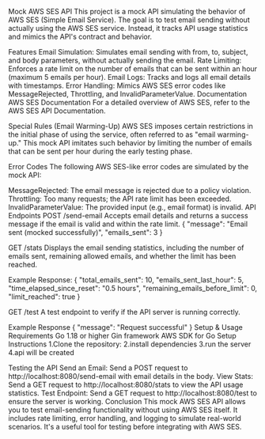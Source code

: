 Mock AWS SES API
This project is a mock API simulating the behavior of AWS SES (Simple Email Service). The goal is to test email sending without actually using the AWS SES service. Instead, it tracks API usage statistics and mimics the API's contract and behavior.

Features
Email Simulation: Simulates email sending with from, to, subject, and body parameters, without actually sending the email.
Rate Limiting: Enforces a rate limit on the number of emails that can be sent within an hour (maximum 5 emails per hour).
Email Logs: Tracks and logs all email details with timestamps.
Error Handling: Mimics AWS SES error codes like MessageRejected, Throttling, and InvalidParameterValue.
Documentation
AWS SES Documentation
For a detailed overview of AWS SES, refer to the AWS SES API Documentation.

Special Rules (Email Warming-Up)
AWS SES imposes certain restrictions in the initial phase of using the service, often referred to as "email warming-up." This mock API imitates such behavior by limiting the number of emails that can be sent per hour during the early testing phase.

Error Codes
The following AWS SES-like error codes are simulated by the mock API:

MessageRejected: The email message is rejected due to a policy violation.
Throttling: Too many requests; the API rate limit has been exceeded.
InvalidParameterValue: The provided input (e.g., email format) is invalid.
API Endpoints
POST /send-email
Accepts email details and returns a success message if the email is valid and within the rate limit.
{
  "message": "Email sent (mocked successfully)",
  "emails_sent": 3
}

GET /stats
Displays the email sending statistics, including the number of emails sent, remaining allowed emails, and whether the limit has been reached.

Example Response:
{
  "total_emails_sent": 10,
  "emails_sent_last_hour": 5,
  "time_elapsed_since_reset": "0.5 hours",
  "remaining_emails_before_limit": 0,
  "limit_reached": true
}

GET /test
A test endpoint to verify if the API server is running correctly.

Example Response
{
  "message": "Request successful"
}
Setup & Usage
Requirements
Go 1.18 or higher
Gin framework
AWS SDK for Go
Setup Instructions
1.Clone the repository:
2.install dependencies
3.run the server
4.api will be created

Testing the API
Send an Email: Send a POST request to http://localhost:8080/send-email with email details in the body.
View Stats: Send a GET request to http://localhost:8080/stats to view the API usage statistics.
Test Endpoint: Send a GET request to http://localhost:8080/test to ensure the server is working.
Conclusion
This mock AWS SES API allows you to test email-sending functionality without using AWS SES itself. It includes rate limiting, error handling, and logging to simulate real-world scenarios. It's a useful tool for testing before integrating with AWS SES.

